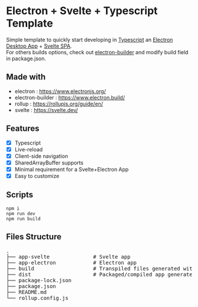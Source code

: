 # Electron + Svelte + Typescript Template

Simple template to quickly start developing in [Typescript](https://www.typescriptlang.org/) an
[Electron Desktop App](https://www.electronjs.org/) + [Svelte SPA](https://svelte.dev/).  
For others builds options, check out [electron-builder](https://www.electron.build/) and modify build
field in package.json.

## Made with

- electron : https://www.electronjs.org/
- electron-builder : https://www.electron.build/
- rollup : https://rollupjs.org/guide/en/
- svelte : https://svelte.dev/

## Features

- [x] Typescript
- [x] Live-reload
- [x] Client-side navigation
- [x] SharedArrayBuffer supports
- [x] Minimal requirement for a Svelte+Electron App
- [x] Easy to customize

## Scripts

```
npm i
npm run dev
npm run build
```

## Files Structure

<pre>
.   
├── app-svelte              # Svelte app    
├── app-electron            # Electron app   
├── build                   # Transpiled files generated with "npm run dev"  
├── dist                    # Packaged/compiled app generated with "npm run build"     
├── package-lock.json                      
├── package.json                      
├── README.md                      
└── rollup.config.js   
</pre>
